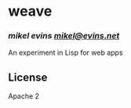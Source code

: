 # weave
### _mikel evins <mikel@evins.net>_

An experiment in Lisp for web apps

## License

Apache 2

